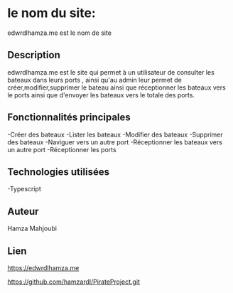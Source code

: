 # le nom du site:
edwrdlhamza.me est le nom de site 

##  Description
edwrdlhamza.me est le site qui permet à un utilisateur de consulter les bateaux dans leurs ports , ainsi qu'au admin leur permet de créer,modifier,supprimer le bateau ainsi que réceptionner les bateaux vers le ports ainsi que d'envoyer les bateaux vers le totale des ports.

## Fonctionnalités principales
-Créer des bateaux 
-Lister les bateaux
-Modifier des bateaux
-Supprimer des bateaux
-Naviguer vers un autre port
-Réceptionner les  bateaux vers un autre port 
-Réceptionner les ports 

##  Technologies utilisées
-Typescript

##  Auteur
Hamza Mahjoubi

## Lien
https://edwrdlhamza.me


https://github.com/hamzardl/PirateProject.git